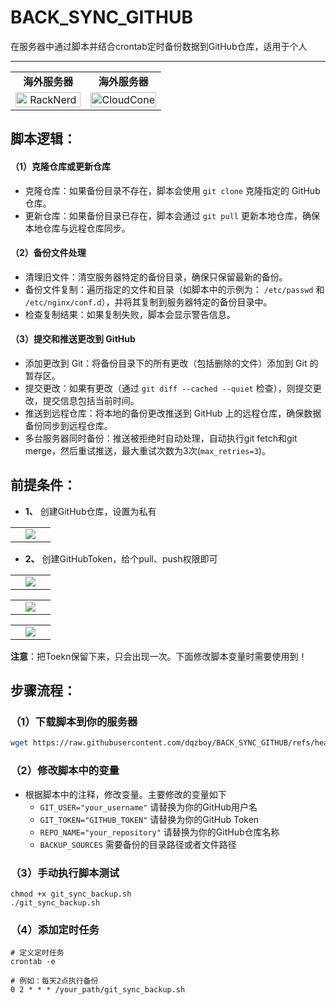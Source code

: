 # BACK_SYNC_GITHUB
在服务器中通过脚本并结合crontab定时备份数据到GitHub仓库，适用于个人

---
<table style="width: 100%; table-layout: fixed;">
    <tr>
      <td width="50%" align="center"><b>海外服务器</b></td>
      <td width="50%" align="center"><b>海外服务器</b></td>
    </tr>
    <tr>
        <td width="50%" align="center">
            <a href="https://dqzboy.github.io/proxyui/racknerd" target="_blank">
                <img src="https://cdn.jsdelivr.net/gh/dqzboy/Images/dqzboy-proxy/1.png?raw=true" 
                     alt="RackNerd" 
                     style="width: 100%; height: auto; max-width: 400px; object-fit: contain;">
            </a>
        </td>
        <td width="50%" align="center">
            <a href="https://dqzboy.github.io/proxyui/CloudCone" target="_blank">
                <img src="https://cdn.jsdelivr.net/gh/dqzboy/Images/dqzboy-proxy/2.png?raw=true" 
                     alt="CloudCone" 
                     style="width: 100%; height: auto; max-width: 400px; object-fit: contain;">
            </a>
        </td>
    </tr>
</table>

## 脚本逻辑：
#### （1）克隆仓库或更新仓库
- 克隆仓库：如果备份目录不存在，脚本会使用 `git clone` 克隆指定的 GitHub 仓库。
- 更新仓库：如果备份目录已存在，脚本会通过 `git pull` 更新本地仓库，确保本地仓库与远程仓库同步。
  
#### （2）备份文件处理
- 清理旧文件：清空服务器特定的备份目录，确保只保留最新的备份。
- 备份文件复制：遍历指定的文件和目录（如脚本中的示例为： `/etc/passwd` 和 `/etc/nginx/conf.d`），并将其复制到服务器特定的备份目录中。
- 检查复制结果：如果复制失败，脚本会显示警告信息。
#### （3）提交和推送更改到 GitHub
- 添加更改到 Git：将备份目录下的所有更改（包括删除的文件）添加到 Git 的暂存区。
- 提交更改：如果有更改（通过 `git diff --cached --quiet` 检查），则提交更改，提交信息包括当前时间。
- 推送到远程仓库：将本地的备份更改推送到 GitHub 上的远程仓库，确保数据备份同步到远程仓库。
- 多台服务器同时备份：推送被拒绝时自动处理，自动执行git fetch和git merge，然后重试推送，最大重试次数为3次(`max_retries=3`)。

## 前提条件：
  - **1、** 创建GitHub仓库，设置为私有
<table>
    <tr>
        <td width="50%" align="center"><img src="https://github.com/user-attachments/assets/f4b750c3-b4cd-48e0-8bc3-2313d45726dd"?raw=true"></td>
    </tr>
</table>


  
  - **2、** 创建GitHubToken，给个pull、push权限即可
<table>
    <tr>
        <td width="50%" align="center"><img src="https://github.com/user-attachments/assets/fc51040f-a7ea-4b9e-bc7e-c35469849674"?raw=true"></td>
    </tr>
</table>
<table>
    <tr>
        <td width="50%" align="center"><img src="https://github.com/user-attachments/assets/bf54121f-ccd7-4058-84fb-25f3a526e679"?raw=true"></td>
    </tr>
</table>
<table>
    <tr>
        <td width="50%" align="center"><img src="https://github.com/user-attachments/assets/1e38b9d1-5da3-4056-b967-a5fbdaa93e39"?raw=true"></td>
    </tr>
</table>

**注意**：把Toekn保留下来，只会出现一次。下面修改脚本变量时需要使用到！

## 步骤流程：
### （1）下载脚本到你的服务器
```bash
wget https://raw.githubusercontent.com/dqzboy/BACK_SYNC_GITHUB/refs/heads/main/git_sync_backup.sh
```

### （2）修改脚本中的变量
- 根据脚本中的注释，修改变量。主要修改的变量如下
  - `GIT_USER="your_username"`      请替换为你的GitHub用户名
  - `GIT_TOKEN="GITHUB_TOKEN"`      请替换为你的GitHub Token
  - `REPO_NAME="your_repository"`   请替换为你的GitHub仓库名称
  - `BACKUP_SOURCES`                需要备份的目录路径或者文件路径
### （3）手动执行脚本测试
```shell
chmod +x git_sync_backup.sh
./git_sync_backup.sh
```

### （4）添加定时任务
```shell
# 定义定时任务
crontab -e

# 例如：每天2点执行备份
0 2 * * * /your_path/git_sync_backup.sh
```
